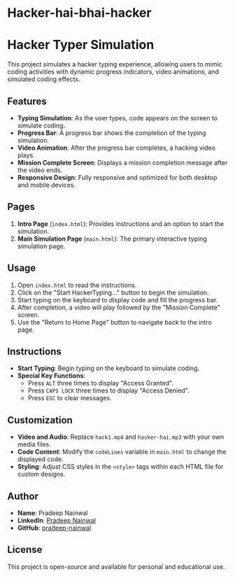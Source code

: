 # Hacker-hai-bhai-hacker

# Hacker Typer Simulation

This project simulates a hacker typing experience, allowing users to mimic coding activities with dynamic progress indicators, video animations, and simulated coding effects.

## Features
- **Typing Simulation**: As the user types, code appears on the screen to simulate coding.
- **Progress Bar**: A progress bar shows the completion of the typing simulation.
- **Video Animation**: After the progress bar completes, a hacking video plays.
- **Mission Complete Screen**: Displays a mission completion message after the video ends.
- **Responsive Design**: Fully responsive and optimized for both desktop and mobile devices.

## Pages
1. **Intro Page** (`index.html`): Provides instructions and an option to start the simulation.
2. **Main Simulation Page** (`main.html`): The primary interactive typing simulation page.

## Usage
1. Open `index.html` to read the instructions.
2. Click on the "Start HackerTyping..." button to begin the simulation.
3. Start typing on the keyboard to display code and fill the progress bar.
4. After completion, a video will play followed by the "Mission Complete" screen.
5. Use the "Return to Home Page" button to navigate back to the intro page.

## Instructions
- **Start Typing**: Begin typing on the keyboard to simulate coding.
- **Special Key Functions**:
  - Press `ALT` three times to display "Access Granted".
  - Press `CAPS LOCK` three times to display "Access Denied".
  - Press `ESC` to clear messages.

## Customization
- **Video and Audio**: Replace `hack1.mp4` and `hacker-hai.mp3` with your own media files.
- **Code Content**: Modify the `codeLines` variable in `main.html` to change the displayed code.
- **Styling**: Adjust CSS styles in the `<style>` tags within each HTML file for custom designs.

## Author
- **Name**: Pradeep Nainwal
- **LinkedIn**: [Pradeep Nainwal](https://www.linkedin.com/in/pradeep-nainwal-885069204/)
- **GitHub**: [pradeep-nainwal](https://github.com/pradeep-nainwal)

## License
This project is open-source and available for personal and educational use.

